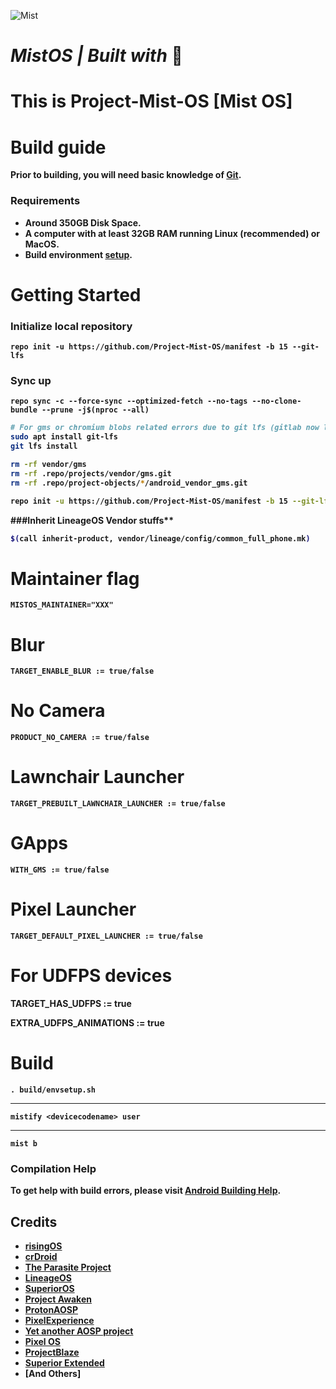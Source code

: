 ![Mist](https://github.com/Project-Mist-OS/manifest/blob/13.1/assets/Banner2.jpg)
# <b> <i> MistOS | Built with </i>💖

# This is Project-Mist-OS [Mist OS]

# Build guide

Prior to building, you will need basic knowledge of [Git](https://www.atlassian.com/git/tutorials/atlassian-git-cheatsheet).

### Requirements
- Around 350GB Disk Space.
- A computer with at least 32GB RAM running Linux (recommended) or MacOS.
- Build environment [setup](https://github.com/akhilnarang/scripts).

# Getting Started

### Initialize local repository

```
repo init -u https://github.com/Project-Mist-OS/manifest -b 15 --git-lfs
```

### Sync up 

```
repo sync -c --force-sync --optimized-fetch --no-tags --no-clone-bundle --prune -j$(nproc --all)
```

```bash
# For gms or chromium blobs related errors due to git lfs (gitlab now limits files up to 100mb max) (credits to haggertk):
sudo apt install git-lfs
git lfs install

rm -rf vendor/gms
rm -rf .repo/projects/vendor/gms.git
rm -rf .repo/project-objects/*/android_vendor_gms.git

repo init -u https://github.com/Project-Mist-OS/manifest -b 15 --git-lfs

```

###Inherit LineageOS Vendor stuffs**
```bash
$(call inherit-product, vendor/lineage/config/common_full_phone.mk)
```
# Maintainer flag 
```
MISTOS_MAINTAINER="XXX"
```

# Blur 
```
TARGET_ENABLE_BLUR := true/false
```
# No Camera
```
PRODUCT_NO_CAMERA := true/false
```
# Lawnchair Launcher
```
TARGET_PREBUILT_LAWNCHAIR_LAUNCHER := true/false 
```
# GApps
```
WITH_GMS := true/false
```

# Pixel Launcher
```
TARGET_DEFAULT_PIXEL_LAUNCHER := true/false 
```

# For UDFPS devices

TARGET_HAS_UDFPS := true

EXTRA_UDFPS_ANIMATIONS := true

# Build

```
. build/envsetup.sh
```
---
```
mistify <devicecodename> user
```
---
```
mist b
```


### Compilation Help
To get help with build errors, please visit [**Android Building Help**](https://t.me/AndroidBuildingHelp).

## Credits
 * [**risingOS**](https://github.com/RisingTechOSS)
 * [**crDroid**](https://github.com/crdroidandroid)
 * [**The Parasite Project**](https://github.com/TheParasiteProject)
 * [**LineageOS**](https://github.com/LineageOS)
 * [**SuperiorOS**](https://github.com/superioros)
 * [**Project Awaken**](https://github.com/Project-Awaken)
 * [**ProtonAOSP**](https://github.com/ProtonAOSP)
 * [**PixelExperience**](https://github.com/PixelExperience)
 * [**Yet another AOSP project**](https://github.com/Yaap)
 * [**Pixel OS**](https://github.com/pixelos-aosp)
 * [**ProjectBlaze**](https://github.com/ProjectBlaze)
 * [**Superior Extended**](https://github.com/SuperiorExtended)
 * [**And Others**]
